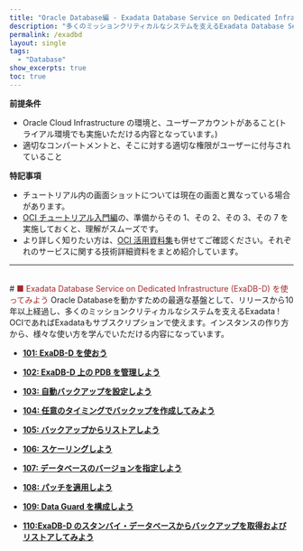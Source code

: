 ```yaml
---
title: "Oracle Database編 - Exadata Database Service on Dedicated Infrastructure (ExaDB-D) を使ってみよう"
description: "多くのミッションクリティカルなシステムを支えるExadata Database Service on Dedicated Infrastructure (ExaDB-D)を学ぶチュートリアルです。インスタンスの作成から、運用管理までを一通り体験します。"
permalink: /exadbd
layout: single
tags:
  - "Database"
show_excerpts: true
toc: true
---
```


**前提条件**

- Oracle Cloud Infrastructure の環境と、ユーザーアカウントがあること(トライアル環境でも実施いただける内容となっています。)
- 適切なコンパートメントと、そこに対する適切な権限がユーザーに付与されていること

**特記事項**

- チュートリアル内の画面ショットについては現在の画面と異なっている場合があります。
- [OCI チュートリアル入門編](/ocitutorials/beginners/)の、準備からその 1、その 2、その 3、その 7 を実施しておくと、理解がスムーズです。
- より詳しく知りたい方は、[OCI 活用資料集](https://oracle-japan.github.io/ocidocs/services/database/)も併せてご確認ください。それぞれのサービスに関する技術詳細資料をまとめ紹介しています。
  <br/>

---

<br/>
# <span style="color: brown; ">■ Exadata Database Service on Dedicated Infrastructure (ExaDB-D) を使ってみよう</span>
Oracle Databaseを動かすための最適な基盤として、リリースから10年以上経過し、多くのミッションクリティカルなシステムを支えるExadata !
OCIであればExadataもサブスクリプションで使えます。インスタンスの作り方から、様々な使い方を学んでいただける内容になっています。

- **[101: ExaDB-D を使おう](./exadb-d101-create-exadb-d/)**

- **[102: ExaDB-D 上の PDB を管理しよう](./exadb-d102-manage-pdb/)**

- **[103: 自動バックアップを設定しよう](./exadb-d103-automatic-backup/)**

- **[104: 任意のタイミングでバックップを作成してみよう](./exadb-d104-longterm-bakup/)**

- **[105: バックアップからリストアしよう](./exadb-d105-backup-restore/)**

- **[106: スケーリングしよう](./exadb-d106-scaling/)**

- **[107: データベースのバージョンを指定しよう](./exadb-d107-dbversion/)**

- **[108: パッチを適用しよう](./exadb-d108-patch/)**

- **[109: Data Guard を構成しよう](./exadb-d109-dataguard/)**

- **[110:ExaDB-D のスタンバイ・データベースからバックアップを取得およびリストアしてみよう](./exadb-d110-dataguard-standby-bkup/)**

<br/>
